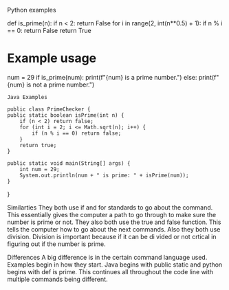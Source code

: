 Python examples

def is_prime(n):
    if n < 2:
        return False
    for i in range(2, int(n**0.5) + 1):
        if n % i == 0:
            return False
    return True

# Example usage
num = 29
if is_prime(num):
    print(f"{num} is a prime number.")
else:
    print(f"{num} is not a prime number.")

  
  
    Java Examples

    public class PrimeChecker {
    public static boolean isPrime(int n) {
        if (n < 2) return false;
        for (int i = 2; i <= Math.sqrt(n); i++) {
            if (n % i == 0) return false;
        }
        return true;
    }

    public static void main(String[] args) {
        int num = 29;
        System.out.println(num + " is prime: " + isPrime(num));
    }
}

Similarties 
They both use if and for standards to go about the command. This essentially gives the computer a path to go through to make sure the number is prime or not. They also both use the true and false function. This tells the computer how to go about the next commands. Also they both use division. Division is important because if it can be di
vided or not crtical in figuring out if the number is prime.

Differences
A big difference is in the certain command language used. Examples begin in how they start. Java begins with public static and python begins with def is prime. This continues all throughout the code line with multiple commands being different.